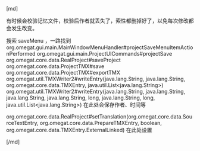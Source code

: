 [md]

有时候会校验记忆文件，校验后作者就丢失了，索性都删掉好了，以免每次修改都会发生改变。

搜索 saveMenu ，一路找到
org.omegat.gui.main.MainWindowMenuHandler#projectSaveMenuItemActionPerformed
org.omegat.gui.main.ProjectUICommands#projectSave
org.omegat.core.data.RealProject#saveProject
org.omegat.core.data.ProjectTMX#save
org.omegat.core.data.ProjectTMX#exportTMX
org.omegat.util.TMXWriter2#writeEntry(java.lang.String, java.lang.String, org.omegat.core.data.TMXEntry, java.util.List<java.lang.String>)
org.omegat.util.TMXWriter2#writeEntry(java.lang.String, java.lang.String, java.lang.String, java.lang.String, long, java.lang.String, long, java.util.List<java.lang.String>)
在此处会保存作者、时间等

org.omegat.core.data.RealProject#setTranslation(org.omegat.core.data.SourceTextEntry, org.omegat.core.data.PrepareTMXEntry, boolean, org.omegat.core.data.TMXEntry.ExternalLinked)
在此处设置


[/md]